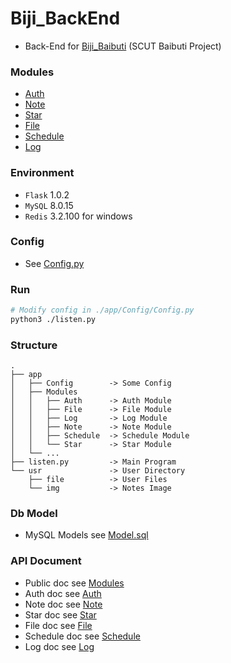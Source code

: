 # Biji_BackEnd
+ Back-End for [Biji_Baibuti](https://github.com/Aoi-hosizora/Biji_Baibuti) (SCUT Baibuti Project)

### Modules
+ [Auth](https://github.com/Aoi-hosizora/Biji_BackEnd/blob/master/app/Modules/Auth/readme.md)
+ [Note](https://github.com/Aoi-hosizora/Biji_BackEnd/blob/master/app/Modules/Note/readme.md)
+ [Star](https://github.com/Aoi-hosizora/Biji_BackEnd/blob/master/app/Modules/Star/readme.md)
+ [File](https://github.com/Aoi-hosizora/Biji_BackEnd/blob/master/app/Modules/File/readme.md)
+ [Schedule](https://github.com/Aoi-hosizora/Biji_BackEnd/blob/master/app/Modules/Schedule/readme.md)
+ [Log](https://github.com/Aoi-hosizora/Biji_BackEnd/blob/master/app/Modules/Log/readme.md)

### Environment
+ `Flask` 1.0.2
+ `MySQL` 8.0.15
+ `Redis` 3.2.100 for windows

### Config
+ See [Config.py](https://github.com/Aoi-hosizora/Biji_BackEnd/blob/master/app/Config/Config.py)

### Run

```bash
# Modify config in ./app/Config/Config.py
python3 ./listen.py
```

### Structure
```
.
├── app
│   ├── Config        -> Some Config
│   ├── Modules
│   │   ├── Auth      -> Auth Module
│   │   ├── File      -> File Module
│   │   ├── Log       -> Log Module
│   │   ├── Note      -> Note Module
│   │   ├── Schedule  -> Schedule Module
│   │   └── Star      -> Star Module
│   └── ...
├── listen.py         -> Main Program
└── usr               -> User Directory
    ├── file          -> User Files
    └── img           -> Notes Image
```

### Db Model
+ MySQL Models see [Model.sql](https://github.com/Aoi-hosizora/Biji_BackEnd/blob/master/app/Database/Model.sql)

### API Document
+ Public doc see [Modules](https://github.com/Aoi-hosizora/Biji_BackEnd/blob/master/app/Modules/readme.md)
+ Auth doc see [Auth](https://github.com/Aoi-hosizora/Biji_BackEnd/blob/master/app/Modules/Auth/readme.md)
+ Note doc see [Note](https://github.com/Aoi-hosizora/Biji_BackEnd/blob/master/app/Modules/Note/readme.md)
+ Star doc see [Star](https://github.com/Aoi-hosizora/Biji_BackEnd/blob/master/app/Modules/Star/readme.md)
+ File doc see [File](https://github.com/Aoi-hosizora/Biji_BackEnd/blob/master/app/Modules/File/readme.md)
+ Schedule doc see [Schedule](https://github.com/Aoi-hosizora/Biji_BackEnd/blob/master/app/Modules/Schedule/readme.md)
+ Log doc see [Log](https://github.com/Aoi-hosizora/Biji_BackEnd/blob/master/app/Log/Schedule/readme.md)